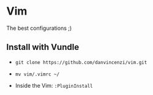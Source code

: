 # Vim

The best configurations ;)

## Install with Vundle

- ``` git clone https://github.com/danvincenzi/vim.git ``` 

- ``` mv vim/.vimrc ~/ ```

- Inside the Vim: ``` :PluginInstall ```
